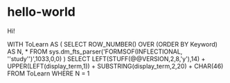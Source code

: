 # hello-world

Hi!

WITH ToLearn AS (
  SELECT ROW_NUMBER() OVER (ORDER BY Keyword) AS N, *
  FROM sys.dm_fts_parser('FORMSOF(INFLECTIONAL, ''study'')',1033,0,0)
)
SELECT LEFT(STUFF(@@VERSION,2,8,'y'),14) +
  UPPER(LEFT(display_term,1)) + 
  SUBSTRING(display_term,2,20) + 
  CHAR(46)
FROM ToLearn
WHERE N = 1

